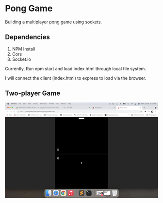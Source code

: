 # Pong Game

Building a multiplayer pong game using sockets.

## Dependencies

1.  NPM Install
2.  Cors
3.  Socket.io

Currently, Run npm start and load index.html through local file system. 

I will connect the client (index.html) to express to load via the browser.

## Two-player Game

![Two-Player Game](https://github.com/jeremysb1/png_images/blob/main/game1.png "Two-player Pong")
